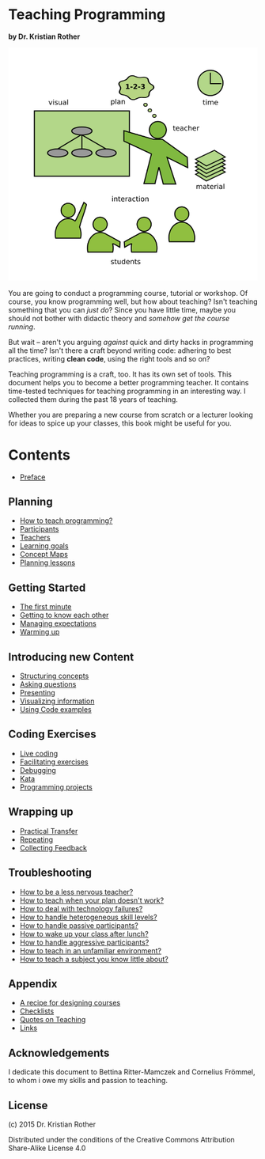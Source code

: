 
# Teaching Programming

**by Dr. Kristian Rother**

![](images/teaching.png)

You are going to conduct a programming course, tutorial or workshop. Of course, you know programming well, but how about teaching? Isn't teaching something that you can *just do*? Since you have little time, maybe you should not bother with didactic theory and *somehow get the course running*.

But wait – aren't you arguing *against* quick and dirty hacks in programming all the time? Isn't there a craft beyond writing code: adhering to best practices, writing **clean code**, using the right tools and so on?

Teaching programming is a craft, too. It has its own set of tools. This document helps you to become a better programming teacher.
It contains time-tested techniques for teaching programming in an interesting way. I collected them during the past 18 years of teaching.

Whether you are preparing a new course from scratch or a lecturer looking for ideas to spice up your classes, this book might be useful for you.

# Contents

* [Preface](preface.md)

## Planning

* [How to teach programming?](planning/how_to_teach.md)
* [Participants](planning/participants.md)
* [Teachers](planning/teacher.md)
* [Learning goals](planning/goals.md)
* [Concept Maps](planning/concept_maps.md)
* [Planning lessons](planning/preparing_lessons.md)

## Getting Started

* [The first minute](getting_started/the_first_minute.md)
* [Getting to know each other](getting_started/getting_to_know.md)
* [Managing expectations](getting_started/expectations.md)
* [Warming up](getting_started/warmup.md)

## Introducing new Content

* [Structuring concepts](lectures/lectures.md)
* [Asking questions](lectures/questions.md)
* [Presenting](lectures/presenting.md)
* [Visualizing information](lectures/visuals.md)
* [Using Code examples](lectures/code_examples.md)

## Coding Exercises

* [Live coding](coding_exercises/live_coding.md)
* [Facilitating exercises](coding_exercises/reduced_examples.md)
* [Debugging](coding_exercises/debugging.md)
* [Kata](coding_exercises/kata.md)
* [Programming projects](coding_exercises/projetcs.md)

## Wrapping up

* [Practical Transfer](wrapping_up/transfer.md)
* [Repeating](wrapping_up/repeat.md)
* [Collecting Feedback](wrapping_up/feedback.md)

## Troubleshooting

* [How to be a less nervous teacher?](troubleshooting/nervousness.md)
* [How to teach when your plan doesn't work?](troubleshooting/plan_b.md)
* [How to deal with technology failures?](troubleshooting/tech_failures.md)
* [How to handle heterogeneous skill levels?](troubleshooting/heterogeneous.md)
* [How to handle passive participants?](troubleshooting/passive.md)
* [How to wake up your class after lunch?](misc/energizers.md)
* [How to handle aggressive participants?](troubleshooting/aggression.md)
* [How to teach in an unfamiliar environment?](troubleshooting/paradrop.md)
* [How to teach a subject you know little about?](troubleshooting/jungle.md)

## Appendix

* [A recipe for designing courses](appendix/training_course_design.md)
* [Checklists](appendix/checklists.md)
* [Quotes on Teaching](appendix/quotes_teaching.md)
* [Links](appendix/links.md)

## Acknowledgements

I dedicate this document to Bettina Ritter-Mamczek and Cornelius Frömmel, to whom i owe my skills and passion to teaching.

## License

(c) 2015 Dr. Kristian Rother

Distributed under the conditions of the Creative Commons Attribution Share-Alike License 4.0
